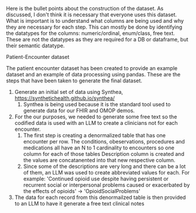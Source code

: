 Here is the bullet points about the construction of the dataset. As discussed, I don't think it is necessary that everyone uses this dataset.
What is important is to understand what columns are being used and why they are necessary for each step. This can mostly be done by identifying the 
datatypes for the columns: numeric/ordinal, enum/class, free text. These are not the datatypes as they are required for a DB or dataframe, but their semantic datatype. 


Patient-Encounter dataset

The patient encounter dataset has been created to provide an example dataset and an example of data processing using pandas. These are the steps
that have been taken to generate the final dataset.

1. Generate an initial set of data using Synthea, https://synthetichealth.github.io/synthea/
   1. Synthea is being used because it is the standard tool used to generate data for our FHIR and OMOP demos. 
2. For the our purposes, we needed to generate some free text so the codified data is used with an LLM to create a clinicians not for each encounter.
   1. The first step is creating a denormalized table that has one encounter per row. The conditions, obeservations, procedures and medications all have an N to 1 cardinality to encounters so one column for each of those tables Description column is created and the values are concatanented into that new respective column.
   2. Since some of the descriptions are very long and there can be a lot of them, an LLM was used to create abbreviated values for each. For example: 'Continued opioid use despite having persistent or recurrent social or interpersonal problems caused or exacerbated by the effects of opioids' -> 'OpioidSocialProblems'
3. The data for each record from this denormailzed table is then provided to an LLM to have it generate a free text clinical notes

